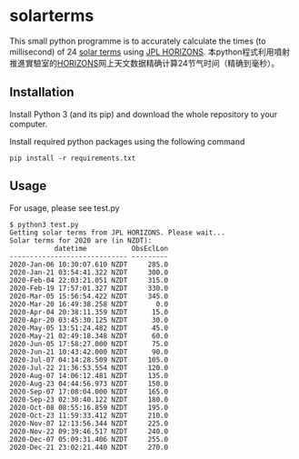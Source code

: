 # solarterms
This small python programme is to accurately calculate the times (to millisecond) of 24 [solar terms](https://en.wikipedia.org/wiki/Solar_term)
using [JPL HORIZONS](https://ssd.jpl.nasa.gov/).
本python程式利用噴射推進實驗室的[HORIZONS](https://ssd.jpl.nasa.gov/)网上天文数据精确计算24节气时间（精确到毫秒）。

## Installation
Install Python 3 (and its pip) and download the whole repository to your computer. 

Install required python packages using the following command
```
pip install -r requirements.txt
```

## Usage
For usage, please see test.py
```
$ python3 test.py 
Getting solar terms from JPL HORIZONS. Please wait...
Solar terms for 2020 are (in NZDT):
           datetime           ObsEclLon
----------------------------- ---------
2020-Jan-06 10:30:07.610 NZDT     285.0
2020-Jan-21 03:54:41.322 NZDT     300.0
2020-Feb-04 22:03:21.051 NZDT     315.0
2020-Feb-19 17:57:01.327 NZDT     330.0
2020-Mar-05 15:56:54.422 NZDT     345.0
2020-Mar-20 16:49:38.258 NZDT       0.0
2020-Apr-04 20:38:11.359 NZDT      15.0
2020-Apr-20 03:45:30.125 NZDT      30.0
2020-May-05 13:51:24.482 NZDT      45.0
2020-May-21 02:49:18.348 NZDT      60.0
2020-Jun-05 17:58:27.000 NZDT      75.0
2020-Jun-21 10:43:42.000 NZDT      90.0
2020-Jul-07 04:14:28.509 NZDT     105.0
2020-Jul-22 21:36:53.554 NZDT     120.0
2020-Aug-07 14:06:12.481 NZDT     135.0
2020-Aug-23 04:44:56.973 NZDT     150.0
2020-Sep-07 17:08:04.000 NZDT     165.0
2020-Sep-23 02:30:40.122 NZDT     180.0
2020-Oct-08 08:55:16.859 NZDT     195.0
2020-Oct-23 11:59:33.412 NZDT     210.0
2020-Nov-07 12:13:56.344 NZDT     225.0
2020-Nov-22 09:39:46.517 NZDT     240.0
2020-Dec-07 05:09:31.406 NZDT     255.0
2020-Dec-21 23:02:21.440 NZDT     270.0
```
